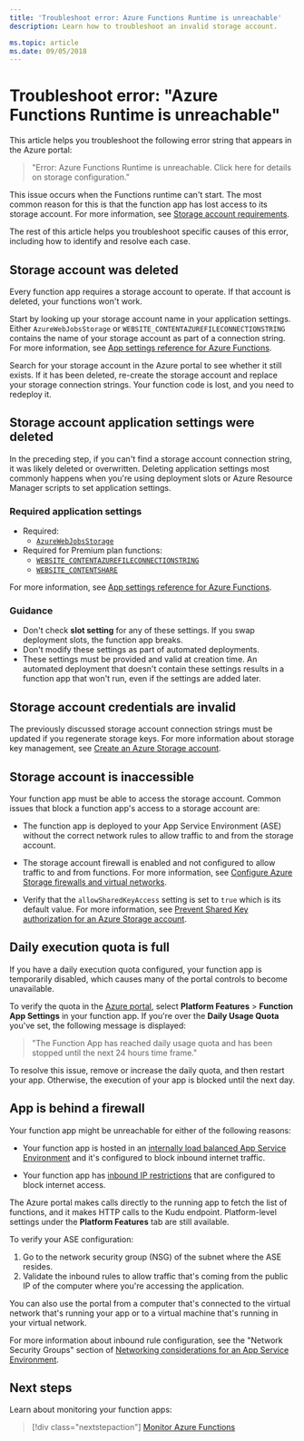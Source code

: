 ```yaml
---
title: 'Troubleshoot error: Azure Functions Runtime is unreachable'
description: Learn how to troubleshoot an invalid storage account.

ms.topic: article
ms.date: 09/05/2018
---
```


# Troubleshoot error: "Azure Functions Runtime is unreachable"

This article helps you troubleshoot the following error string that appears in the Azure portal:

> "Error: Azure Functions Runtime is unreachable. Click here for details on storage configuration."

This issue occurs when the Functions runtime can't start. The most common reason for this is that the function app has lost access to its storage account. For more information, see [Storage account requirements](storage-considerations.md#storage-account-requirements).

The rest of this article helps you troubleshoot specific causes of this error, including how to identify and resolve each case.

## Storage account was deleted

Every function app requires a storage account to operate. If that account is deleted, your functions won't work.

Start by looking up your storage account name in your application settings. Either `AzureWebJobsStorage` or `WEBSITE_CONTENTAZUREFILECONNECTIONSTRING` contains the name of your storage account as part of a connection string. For more information, see [App settings reference for Azure Functions](./functions-app-settings.md#azurewebjobsstorage).

Search for your storage account in the Azure portal to see whether it still exists. If it has been deleted, re-create the storage account and replace your storage connection strings. Your function code is lost, and you need to redeploy it.

## Storage account application settings were deleted

In the preceding step, if you can't find a storage account connection string, it was likely deleted or overwritten. Deleting application settings most commonly happens when you're using deployment slots or Azure Resource Manager scripts to set application settings.

### Required application settings

* Required:
    * [`AzureWebJobsStorage`](./functions-app-settings.md#azurewebjobsstorage)
* Required for Premium plan functions:
    * [`WEBSITE_CONTENTAZUREFILECONNECTIONSTRING`](./functions-app-settings.md)
    * [`WEBSITE_CONTENTSHARE`](./functions-app-settings.md)

For more information, see [App settings reference for Azure Functions](./functions-app-settings.md).

### Guidance

* Don't check **slot setting** for any of these settings. If you swap deployment slots, the function app breaks.
* Don't modify these settings as part of automated deployments.
* These settings must be provided and valid at creation time. An automated deployment that doesn't contain these settings results in a function app that won't run, even if the settings are added later.

## Storage account credentials are invalid

The previously discussed storage account connection strings must be updated if you regenerate storage keys. For more information about storage key management, see [Create an Azure Storage account](../storage/common/storage-account-create.md).

## Storage account is inaccessible

Your function app must be able to access the storage account. Common issues that block a function app's access to a storage account are:

* The function app is deployed to your App Service Environment (ASE) without the correct network rules to allow traffic to and from the storage account.

* The storage account firewall is enabled and not configured to allow traffic to and from functions. For more information, see [Configure Azure Storage firewalls and virtual networks](../storage/common/storage-network-security.md?toc=%2fazure%2fstorage%2ffiles%2ftoc.json).
* Verify that the `allowSharedKeyAccess` setting is set to `true` which is its default value. For more information, see [Prevent Shared Key authorization for an Azure Storage account](../storage/common/shared-key-authorization-prevent.md?tabs=portal#verify-that-shared-key-access-is-not-allowed). 

## Daily execution quota is full

If you have a daily execution quota configured, your function app is temporarily disabled, which causes many of the portal controls to become unavailable. 

To verify the quota in the [Azure portal](https://portal.azure.com), select **Platform Features** > **Function App Settings** in your function app. If you're over the **Daily Usage Quota** you've set, the following message is displayed:

  > "The Function App has reached daily usage quota and has been stopped until the next 24 hours time frame."

To resolve this issue, remove or increase the daily quota, and then restart your app. Otherwise, the execution of your app is blocked until the next day.

## App is behind a firewall

Your function app might be unreachable for either of the following reasons:

* Your function app is hosted in an [internally load balanced App Service Environment](../app-service/environment/create-ilb-ase.md) and it's configured to block inbound internet traffic.

* Your function app has [inbound IP restrictions](functions-networking-options.md#inbound-access-restrictions) that are configured to block internet access. 

The Azure portal makes calls directly to the running app to fetch the list of functions, and it makes HTTP calls to the Kudu endpoint. Platform-level settings under the **Platform Features** tab are still available.

To verify your ASE configuration:
1. Go to the network security group (NSG) of the subnet where the ASE resides.
1. Validate the inbound rules to allow traffic that's coming from the public IP of the computer where you're accessing the application. 
   
You can also use the portal from a computer that's connected to the virtual network that's running your app or to a virtual machine that's running in your virtual network. 

For more information about inbound rule configuration, see the "Network Security Groups" section of [Networking considerations for an App Service Environment](../app-service/environment/network-info.md#network-security-groups).

## Next steps

Learn about monitoring your function apps:

> [!div class="nextstepaction"]
> [Monitor Azure Functions](functions-monitoring.md)